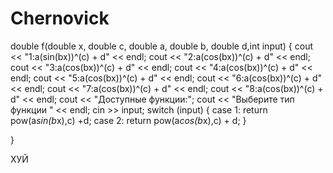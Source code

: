 # Chernovick
double f(double x, double c, double a, double b, double d,int input)
{
	cout << "1:a(sin(bx))^(c) + d" << endl;
	cout << "2:a(cos(bx))^(c) + d" << endl;
	cout << "3:a(cos(bx))^(c) + d" << endl;
	cout << "4:a(cos(bx))^(c) + d" << endl;
	cout << "5:a(cos(bx))^(c) + d" << endl;
	cout << "6:a(cos(bx))^(c) + d" << endl;
	cout << "7:a(cos(bx))^(c) + d" << endl;
	cout << "8:a(cos(bx))^(c) + d" << endl;
	cout << "Доступные функции:";
		cout << "Выберите тип функции " << endl;
	cin >> input;
	switch (input) {
	case 1:
		return pow(a*sin(b*x),c) +d;
	case 2:
		return pow(a*cos(b*x),c) + d;
	}

}

ХУЙ
